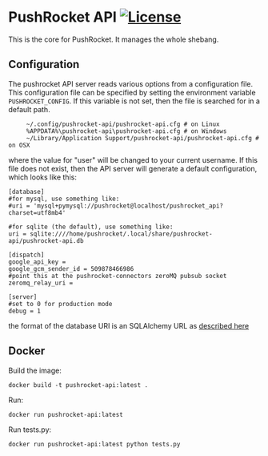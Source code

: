 PushRocket API [![License](http://img.shields.io/badge/license-BSD-blue.svg?style=flat)](/LICENSE)
==================
This is the core for PushRocket. It manages the whole shebang. 


## Configuration
The pushrocket API server reads various options from a configuration file. This configuration file can be specified by setting the environment variable `PUSHROCKET_CONFIG`. If this variable is not set, then the file is searched for in a default path.

```
     ~/.config/pushrocket-api/pushrocket-api.cfg # on Linux 
     %APPDATA%\pushrocket-api\pushrocket-api.cfg # on Windows
     ~/Library/Application Support/pushrocket-api/pushrocket-api.cfg # on OSX
```

where the value for "user" will be changed to your current username. If this file does not exist, then the API server will generate a default configuration, which looks like this:

```
[database]
#for mysql, use something like:
#uri = 'mysql+pymysql://pushrocket@localhost/pushrocket_api?charset=utf8mb4'

#for sqlite (the default), use something like:
uri = sqlite:////home/pushrocket/.local/share/pushrocket-api/pushrocket-api.db

[dispatch]
google_api_key = 
google_gcm_sender_id = 509878466986
#point this at the pushrocket-connectors zeroMQ pubsub socket
zeromq_relay_uri = 

[server]
#set to 0 for production mode
debug = 1

```

the format of the database URI is an SQLAlchemy URL as [described here](http://docs.sqlalchemy.org/en/latest/core/engines.html)

Docker
------------------
Build the image:

```
docker build -t pushrocket-api:latest .
```

Run:

```
docker run pushrocket-api:latest 
```

Run tests.py:

```
docker run pushrocket-api:latest python tests.py
```

